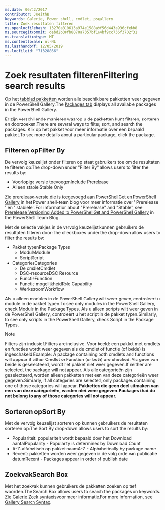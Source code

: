 ```yaml
---
ms.date: 06/12/2017
contributor: JKeithB
keywords: Galerie, Power shell, cmdlet, psgallery
title: Zoek resultaten filteren
ms.openlocfilehash: 13270a310613a974e1588a9f56d443a936cfebb8
ms.sourcegitcommit: debd2b38fb8070a7357bf1a4bf9cc736f3702f31
ms.translationtype: MT
ms.contentlocale: nl-NL
ms.lasthandoff: 12/05/2019
ms.locfileid: "71328866"
---
```

# <a name="filtering-search-results"></a><span data-ttu-id="9d307-103">Zoek resultaten filteren</span><span class="sxs-lookup"><span data-stu-id="9d307-103">Filtering search results</span></span>

<span data-ttu-id="9d307-104">Op het [tabblad pakketten](https://www.powershellgallery.com/packages) worden alle beschik bare pakketten weer gegeven in de PowerShell Gallery.</span><span class="sxs-lookup"><span data-stu-id="9d307-104">The [Packages tab](https://www.powershellgallery.com/packages) displays all available packages in the PowerShell Gallery.</span></span>

<span data-ttu-id="9d307-105">Er zijn verschillende manieren waarop u de pakketten kunt filteren, sorteren en doorzoeken.</span><span class="sxs-lookup"><span data-stu-id="9d307-105">There are several ways to filter, sort, and search the packages.</span></span>
<span data-ttu-id="9d307-106">Klik op het pakket voor meer informatie over een bepaald pakket.</span><span class="sxs-lookup"><span data-stu-id="9d307-106">To see more details about a particular package, click the package.</span></span>

## <a name="filter-by"></a><span data-ttu-id="9d307-107">Filteren op</span><span class="sxs-lookup"><span data-stu-id="9d307-107">Filter By</span></span>

<span data-ttu-id="9d307-108">De vervolg keuzelijst onder filteren op staat gebruikers toe om de resultaten te filteren op:</span><span class="sxs-lookup"><span data-stu-id="9d307-108">The drop-down under "Filter By" allows users to filter the results by:</span></span>
- <span data-ttu-id="9d307-109">Voorlopige versie toevoegen</span><span class="sxs-lookup"><span data-stu-id="9d307-109">Include Prerelease</span></span>
- <span data-ttu-id="9d307-110">Alleen stabiel</span><span class="sxs-lookup"><span data-stu-id="9d307-110">Stable Only</span></span>

<span data-ttu-id="9d307-111">Zie [prerelease-versie die is toegevoegd aan PowerShellGet en PowerShell Gallery](https://blogs.msdn.microsoft.com/powershell/2017/12/05/prerelease-versioning-added-to-powershellget-and-powershell-gallery/) in het Power shell-team blog voor meer informatie over ' Prerelease ' en ' stabiele '.</span><span class="sxs-lookup"><span data-stu-id="9d307-111">For information about "Prerelease" and "Stable", see [Prerelease Versioning Added to PowerShellGet and PowerShell Gallery](https://blogs.msdn.microsoft.com/powershell/2017/12/05/prerelease-versioning-added-to-powershellget-and-powershell-gallery/) in the PowerShell Team Blog.</span></span>

<span data-ttu-id="9d307-112">Met de selectie vakjes in de vervolg keuzelijst kunnen gebruikers de resultaten filteren door:</span><span class="sxs-lookup"><span data-stu-id="9d307-112">The checkboxes under the drop-down allow users to filter the results by:</span></span>
- <span data-ttu-id="9d307-113">Pakket typen</span><span class="sxs-lookup"><span data-stu-id="9d307-113">Package Types</span></span>
  - <span data-ttu-id="9d307-114">Module</span><span class="sxs-lookup"><span data-stu-id="9d307-114">Module</span></span>
  - <span data-ttu-id="9d307-115">Script</span><span class="sxs-lookup"><span data-stu-id="9d307-115">Script</span></span>
- <span data-ttu-id="9d307-116">Categories</span><span class="sxs-lookup"><span data-stu-id="9d307-116">Categories</span></span>
  - <span data-ttu-id="9d307-117">De cmdlet</span><span class="sxs-lookup"><span data-stu-id="9d307-117">Cmdlet</span></span>
  - <span data-ttu-id="9d307-118">DSC-resource</span><span class="sxs-lookup"><span data-stu-id="9d307-118">DSC Resource</span></span>
  - <span data-ttu-id="9d307-119">Functie</span><span class="sxs-lookup"><span data-stu-id="9d307-119">Function</span></span>
  - <span data-ttu-id="9d307-120">Functie mogelijkheid</span><span class="sxs-lookup"><span data-stu-id="9d307-120">Role Capability</span></span>
  - <span data-ttu-id="9d307-121">Werkstroom</span><span class="sxs-lookup"><span data-stu-id="9d307-121">Workflow</span></span>

<span data-ttu-id="9d307-122">Als u alleen modules in de PowerShell Gallery wilt weer geven, controleert u module in de pakket typen.</span><span class="sxs-lookup"><span data-stu-id="9d307-122">To see only modules in the PowerShell Gallery, check Module in the Package Types.</span></span>
<span data-ttu-id="9d307-123">Als u alleen scripts wilt weer geven in de PowerShell Gallery, controleert u het script in de pakket typen.</span><span class="sxs-lookup"><span data-stu-id="9d307-123">Similarly, to see only scripts in the PowerShell Gallery, check Script in the Package Types.</span></span>

> [!NOTE]
> <span data-ttu-id="9d307-124">Filters zijn inclusief.</span><span class="sxs-lookup"><span data-stu-id="9d307-124">Filters are inclusive.</span></span>
> <span data-ttu-id="9d307-125">Voor beeld: een pakket met cmdlets en functies wordt weer gegeven als de cmdlet of functie (of beide) is ingeschakeld.</span><span class="sxs-lookup"><span data-stu-id="9d307-125">Example: A package containing both cmdlets and functions will appear if either Cmdlet or Function (or both) are checked.</span></span>
> <span data-ttu-id="9d307-126">Als geen van beide is geselecteerd, wordt het pakket niet weer gegeven.</span><span class="sxs-lookup"><span data-stu-id="9d307-126">If neither are selected, the package will not appear.</span></span>
> <span data-ttu-id="9d307-127">Als alle categorieën zijn geselecteerd, worden alleen pakketten met een van deze categorieën weer gegeven.</span><span class="sxs-lookup"><span data-stu-id="9d307-127">Similarly, if all categories are selected, only packages containing one of those categories will appear.</span></span>
> <span data-ttu-id="9d307-128">**Pakketten die geen deel uitmaken van een van deze categorieën, worden niet weer gegeven.**</span><span class="sxs-lookup"><span data-stu-id="9d307-128">**Packages that do not belong to any of those categories will not appear.**</span></span>

## <a name="sort-by"></a><span data-ttu-id="9d307-129">Sorteren op</span><span class="sxs-lookup"><span data-stu-id="9d307-129">Sort By</span></span>

<span data-ttu-id="9d307-130">Met de vervolg keuzelijst sorteren op kunnen gebruikers de resultaten sorteren op:</span><span class="sxs-lookup"><span data-stu-id="9d307-130">The Sort By drop-down allows users to sort the results by:</span></span>
- <span data-ttu-id="9d307-131">Populariteit: populariteit wordt bepaald door het Download aantal</span><span class="sxs-lookup"><span data-stu-id="9d307-131">Popularity - Popularity is determined by Download Count</span></span>
- <span data-ttu-id="9d307-132">A-Z-alfabetisch op pakket naam</span><span class="sxs-lookup"><span data-stu-id="9d307-132">A-Z - Alphabetically by package name</span></span>
- <span data-ttu-id="9d307-133">Recent: pakketten worden weer gegeven in de volg orde van publicatie datum</span><span class="sxs-lookup"><span data-stu-id="9d307-133">Recent - Packages appear in order of publish date</span></span>

## <a name="search-box"></a><span data-ttu-id="9d307-134">Zoekvak</span><span class="sxs-lookup"><span data-stu-id="9d307-134">Search Box</span></span>

<span data-ttu-id="9d307-135">Met het zoekvak kunnen gebruikers de pakketten zoeken op tref woorden.</span><span class="sxs-lookup"><span data-stu-id="9d307-135">The Search Box allows users to search the packages on keywords.</span></span>
<span data-ttu-id="9d307-136">Zie [Galerie Zoek syntaxis](search-syntax.md)voor meer informatie.</span><span class="sxs-lookup"><span data-stu-id="9d307-136">For more information, see [Gallery Search Syntax](search-syntax.md).</span></span>

